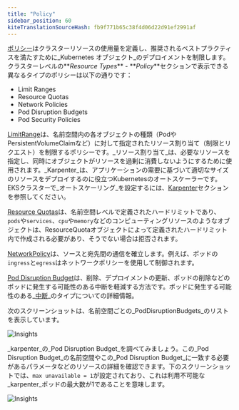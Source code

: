 ```yaml
---
title: "Policy"
sidebar_position: 60
kiteTranslationSourceHash: fb9f771b65c38f4d06d22d91ef2991af
---
```


[ポリシー](https://kubernetes.io/docs/concepts/policy/)はクラスターリソースの使用量を定義し、推奨されるベストプラクティスを満たすために_Kubernetes オブジェクト_のデプロイメントを制限します。クラスターレベルの**_Resource Types_** - **_Policy_**セクションで表示できる異なるタイプのポリシーは以下の通りです：

- Limit Ranges
- Resource Quotas
- Network Policies
- Pod Disruption Budgets
- Pod Security Policies

[LimitRange](https://kubernetes.io/docs/concepts/policy/limit-range/)は、名前空間内の各オブジェクトの種類（PodやPersistentVolumeClaimなど）に対して指定されたリソース割り当て（制限とリクエスト）を制限するポリシーです。_リソース割り当て_は、必要なリソースを指定し、同時にオブジェクトがリソースを過剰に消費しないようにするために使用されます。_Karpenter_は、アプリケーションの需要に基づいて適切なサイズのリソースをデプロイするのに役立つKubernetesのオートスケーラーです。EKSクラスターで_オートスケーリング_を設定するには、[Karpenter](../../../autoscaling/compute/karpenter/index.md)セクションを参照してください。

[Resource Quotas](https://kubernetes.io/docs/concepts/policy/resource-quotas/)は、名前空間レベルで定義されたハードリミットであり、`pods`や`services`、`cpu`や`memory`などのコンピューティングリソースのようなオブジェクトは、ResourceQuotaオブジェクトによって定義されたハードリミット内で作成される必要があり、そうでない場合は拒否されます。

[NetworkPolicy](https://kubernetes.io/docs/concepts/services-networking/network-policies/)は、ソースと宛先間の通信を確立します。例えば、ポッドの`ingress`と`egress`はネットワークポリシーを使用して制御されます。

[Pod Disruption Budget](https://kubernetes.io/docs/tasks/run-application/configure-pdb/)は、削除、デプロイメントの更新、ポッドの削除などのポッドに発生する可能性のある中断を軽減する方法です。ポッドに発生する可能性のある_[中断](https://kubernetes.io/docs/concepts/workloads/pods/disruptions/)_のタイプについての詳細情報。

次のスクリーンショットは、名前空間ごとの_PodDisruptionBudgets_のリストを表示しています。

![Insights](/img/resource-view/policy-poddisruption.jpg)

_karpenter_の_Pod Disruption Budget_を調べてみましょう。この_Pod Disruption Budget_の名前空間やこの_Pod Disruption Budget_に一致する必要があるパラメータなどのリソースの詳細を確認できます。下のスクリーンショットでは、`max unavailable = 1`が設定されており、これは利用不可能な_karpenter_ポッドの最大数が1であることを意味します。

![Insights](/img/resource-view/policy-poddisruption-detail.jpg)

